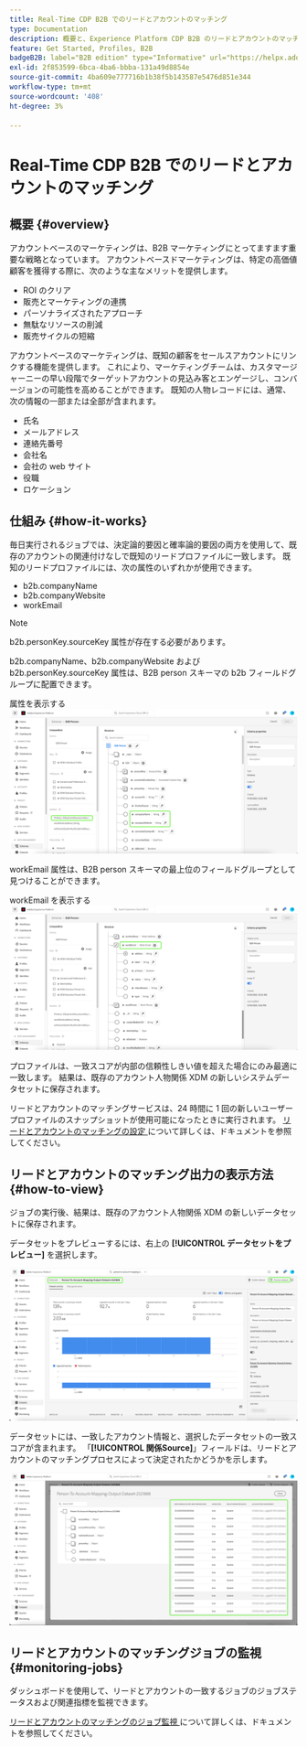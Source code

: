 ```yaml
---
title: Real-Time CDP B2B でのリードとアカウントのマッチング
type: Documentation
description: 概要と、Experience Platform CDP B2B のリードとアカウントのマッチング機能の詳細を説明します。
feature: Get Started, Profiles, B2B
badgeB2B: label="B2B edition" type="Informative" url="https://helpx.adobe.com/jp/legal/product-descriptions/real-time-customer-data-platform-b2b-edition-prime-and-ultimate-packages.html newtab=true"
exl-id: 2f853599-6bca-4ba6-bbba-131a49d8854e
source-git-commit: 4ba609e777716b1b38f5b143587e5476d851e344
workflow-type: tm+mt
source-wordcount: '408'
ht-degree: 3%

---
```


# Real-Time CDP B2B でのリードとアカウントのマッチング

## 概要 {#overview}

アカウントベースのマーケティングは、B2B マーケティングにとってますます重要な戦略となっています。 アカウントベースドマーケティングは、特定の高価値顧客を獲得する際に、次のような主なメリットを提供します。

- ROI のクリア
- 販売とマーケティングの連携
- パーソナライズされたアプローチ
- 無駄なリソースの削減
- 販売サイクルの短縮

アカウントベースのマーケティングは、既知の顧客をセールスアカウントにリンクする機能を提供します。 これにより、マーケティングチームは、カスタマージャーニーの早い段階でターゲットアカウントの見込み客とエンゲージし、コンバージョンの可能性を高めることができます。 既知の人物レコードには、通常、次の情報の一部または全部が含まれます。

- 氏名
- メールアドレス
- 連絡先番号
- 会社名
- 会社の web サイト
- 役職
- ロケーション

## 仕組み {#how-it-works}

毎日実行されるジョブでは、決定論的要因と確率論的要因の両方を使用して、既存のアカウントの関連付けなしで既知のリードプロファイルに一致します。 既知のリードプロファイルには、次の属性のいずれかが使用できます。

- b2b.companyName
- b2b.companyWebsite
- workEmail

>[!NOTE]
>
> b2b.personKey.sourceKey 属性が存在する必要があります。

b2b.companyName、b2b.companyWebsite および b2b.personKey.sourceKey 属性は、B2B person スキーマの b2b フィールドグループに配置できます。

属性を表示する ![B2B 人物スキーマ ](/help/rtcdp/accounts/images/b2b-person-schema.png)

workEmail 属性は、B2B person スキーマの最上位のフィールドグループとして見つけることができます。

workEmail を表示する ![B2B 人物スキーマ ](/help/rtcdp/accounts/images/b2b-person-workemail.png)

プロファイルは、一致スコアが内部の信頼性しきい値を超えた場合にのみ最適に一致します。 結果は、既存のアカウント人物関係 XDM の新しいシステムデータセットに保存されます。

リードとアカウントのマッチングサービスは、24 時間に 1 回の新しいユーザープロファイルのスナップショットが使用可能になったときに実行されます。 [ リードとアカウントのマッチングの設定 ](/help/rtcdp/accounts/account-profile-ui-guide.md) について詳しくは、ドキュメントを参照してください。

## リードとアカウントのマッチング出力の表示方法 {#how-to-view}

ジョブの実行後、結果は、既存のアカウント人物関係 XDM の新しいデータセットに保存されます。

データセットをプレビューするには、右上の **[!UICONTROL データセットをプレビュー]** を選択します。

![ 新しいデータセット ](/help/rtcdp/accounts/images/b2b-dataset-output.png)

データセットには、一致したアカウント情報と、選択したデータセットの一致スコアが含まれます。 「**[!UICONTROL 関係Source]**」フィールドは、リードとアカウントのマッチングプロセスによって決定されたかどうかを示します。

![ データセットの信頼性スコアと出力のプレビュー ](/help/rtcdp/accounts/images/b2b-dataset-preview.png)

## リードとアカウントのマッチングジョブの監視 {#monitoring-jobs}

ダッシュボードを使用して、リードとアカウントの一致するジョブのジョブステータスおよび関連指標を監視できます。

[ リードとアカウントのマッチングのジョブ監視 ](/help/dataflows/ui/b2b/monitor-profile-enrichment.md) について詳しくは、ドキュメントを参照してください。

